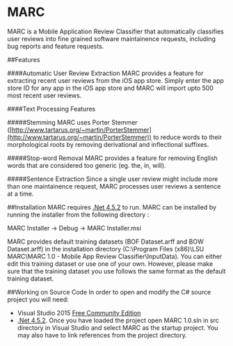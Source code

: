 # MARC
MARC is a Mobile Application Review Classifier that automatically classifies user reviews into fine grained software maintainence requests, including bug reports and feature requests.

##Features

####Automatic User Review Extraction
MARC provides a feature for extracting recent user reviews from the iOS app store. Simply enter the app store ID for any app in the iOS app store and MARC will import upto 500 most recent user reviews.

####Text Processing Features

#####Stemming
MARC uses Porter Stemmer ([http://www.tartarus.org/~martin/PorterStemmer](http://www.tartarus.org/~martin/PorterStemmer)) to reduce words to their morphological roots by removing derivational and inflectional suffixes.

#####Stop-word Removal
MARC provides a feature for removing English words that are considered too generic (eg. the, in, will).

#####Sentence Extraction
Since a single user review might include more than one maintainence request, MARC processes user reviews a sentence at a time.

##Installation
MARC requires [.Net 4.5.2](https://support.microsoft.com/en-us/kb/2901907) to run. MARC can be installed by running the installer from the following directory :

MARC Installer -> Debug -> MARC Installer.msi

MARC provides default training datasets (BOF Dataset.arff and BOW Dataset.arff) in the installation directory (C:\Program Files (x86)\LSU MARC\MARC 1.0 - Mobile App Review Classifier\InputData). You can either edit this training dataset or use one of your own. However, please make sure that the training dataset you use follows the same format as the default training dataset.

##Working on Source Code 
In order to open and modify the C# source project you will need:
- Visual Studio 2015 [Free Community Edition](https://www.visualstudio.com/en-us/products/visual-studio-community-vs.aspx)
- [.Net 4.5.2](https://support.microsoft.com/en-us/kb/2901907). Once you have loaded the project open MARC 1.0.sln in src directory in Visual Studio and select MARC as the startup project. You may also have to link references from the project directory.
